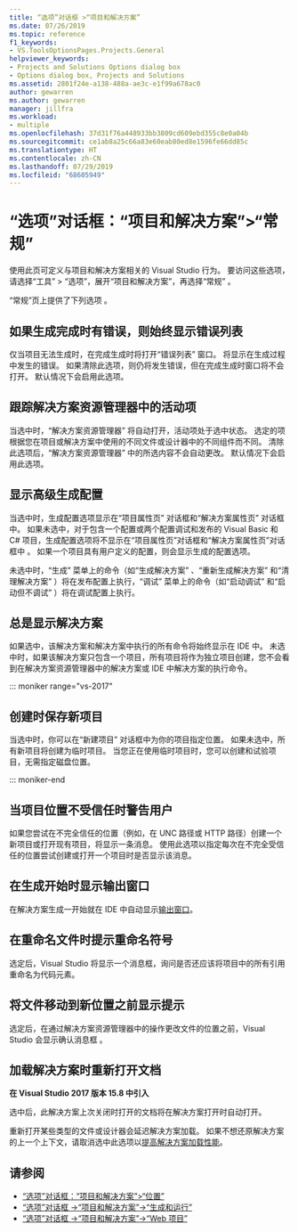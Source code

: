 ```yaml
---
title: “选项”对话框 >“项目和解决方案”
ms.date: 07/26/2019
ms.topic: reference
f1_keywords:
- VS.ToolsOptionsPages.Projects.General
helpviewer_keywords:
- Projects and Solutions Options dialog box
- Options dialog box, Projects and Solutions
ms.assetid: 2801f24e-a138-488a-ae3c-e1f99a678ac0
author: gewarren
ms.author: gewarren
manager: jillfra
ms.workload:
- multiple
ms.openlocfilehash: 37d31f76a448933bb3809cd609ebd355c8e0a04b
ms.sourcegitcommit: ce1ab8a25c66a83e60eab80ed8e1596fe66dd85c
ms.translationtype: HT
ms.contentlocale: zh-CN
ms.lasthandoff: 07/29/2019
ms.locfileid: "68605949"
---
```

# <a name="options-dialog-box-projects-and-solutions--general"></a>“选项”对话框：“项目和解决方案”\>“常规”

使用此页可定义与项目和解决方案相关的 Visual Studio 行为。 要访问这些选项，请选择“工具” > “选项”，展开“项目和解决方案”，再选择“常规”     。

“常规”页上提供了下列选项  。

## <a name="always-show-error-list-if-build-finishes-with-errors"></a>如果生成完成时有错误，则始终显示错误列表

仅当项目无法生成时，在完成生成时将打开“错误列表”  窗口。 将显示在生成过程中发生的错误。 如果清除此选项，则仍将发生错误，但在完成生成时窗口将不会打开。 默认情况下会启用此选项。

## <a name="track-active-item-in-solution-explorer"></a>跟踪解决方案资源管理器中的活动项

当选中时，“解决方案资源管理器”  将自动打开，活动项处于选中状态。 选定的项根据您在项目或解决方案中使用的不同文件或设计器中的不同组件而不同。 清除此选项后，“解决方案资源管理器”  中的所选内容不会自动更改。 默认情况下会启用此选项。

## <a name="show-advanced-build-configurations"></a>显示高级生成配置

当选中时，生成配置选项显示在“项目属性页”  对话框和“解决方案属性页”  对话框中。 如果未选中，对于包含一个配置或两个配置调试和发布的 Visual Basic 和 C# 项目，生成配置选项将不显示在“项目属性页”对话框和“解决方案属性页”对话框中   。 如果一个项目具有用户定义的配置，则会显示生成的配置选项。

未选中时，“生成”  菜单上的命令（如“生成解决方案”  、“重新生成解决方案”  和“清理解决方案”  ）将在发布配置上执行，“调试”  菜单上的命令（如“启动调试”  和“启动但不调试”  ）将在调试配置上执行。

## <a name="always-show-solution"></a>总是显示解决方案

如果选中，该解决方案和解决方案中执行的所有命令将始终显示在 IDE 中。 未选中时，如果该解决方案只包含一个项目，所有项目将作为独立项目创建，您不会看到在解决方案资源管理器中的解决方案或 IDE 中解决方案的执行命令。

::: moniker range="vs-2017"

## <a name="save-new-projects-when-created"></a>创建时保存新项目

当选中时，你可以在“新建项目”  对话框中为你的项目指定位置。 如果未选中，所有新项目将创建为临时项目。 当您正在使用临时项目时，您可以创建和试验项目，无需指定磁盘位置。

::: moniker-end

## <a name="warn-user-when-the-project-location-is-not-trusted"></a>当项目位置不受信任时警告用户

如果您尝试在不完全信任的位置（例如，在 UNC 路径或 HTTP 路径）创建一个新项目或打开现有项目，将显示一条消息。 使用此选项以指定每次在不完全受信任的位置尝试创建或打开一个项目时是否显示该消息。

## <a name="show-output-window-when-build-starts"></a>在生成开始时显示输出窗口

在解决方案生成一开始就在 IDE 中自动显示[输出窗口](../../ide/reference/output-window.md)。

## <a name="prompt-for-symbolic-renaming-when-renaming-files"></a>在重命名文件时提示重命名符号

选定后，Visual Studio 将显示一个消息框，询问是否还应该将项目中的所有引用重命名为代码元素。

## <a name="prompt-before-moving-files-to-a-new-location"></a>将文件移动到新位置之前显示提示

选定后，在通过解决方案资源管理器中的操作更改文件的位置之前，Visual Studio 会显示确认消息框  。

## <a name="reopen-documents-on-solution-load"></a>加载解决方案时重新打开文档

**在 Visual Studio 2017 版本 15.8 中引入**

选中后，此解决方案上次关闭时打开的文档将在解决方案打开时自动打开。

重新打开某些类型的文件或设计器会延迟解决方案加载。 如果不想还原解决方案的上一个上下文，请取消选中此选项以[提高解决方案加载性能](../../ide/visual-studio-performance-tips-and-tricks.md#disable-automatic-file-restore)。

## <a name="see-also"></a>请参阅

- [“选项”对话框：“项目和解决方案”\>“位置”](projects-solutions-locations-options.md)
- [“选项”对话框 ->“项目和解决方案”->“生成和运行”](../../ide/reference/options-dialog-box-projects-and-solutions-build-and-run.md)
- [“选项”对话框 ->“项目和解决方案”->“Web 项目”](../../ide/reference/options-dialog-box-projects-and-solutions-web-projects.md)

